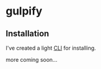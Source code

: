 # gulpify

## Installation
I've created a light [CLI](https://npmjs.com/package/gulpify-cli) for installing.

more coming soon... 
